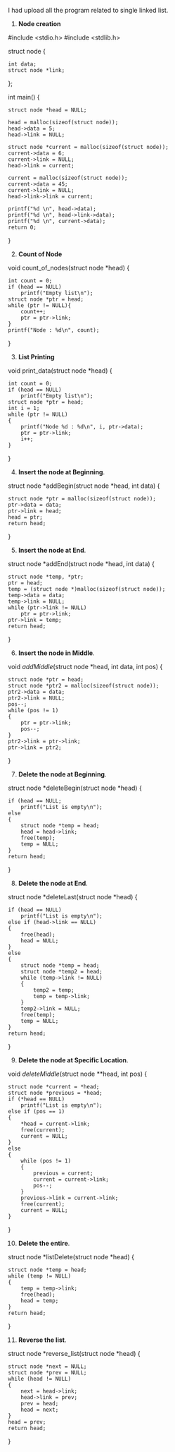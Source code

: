 I had upload all the program related to single linked list.

1. **Node creation** 

#include <stdio.h>
#include <stdlib.h>

struct node
{

	int data;
	struct node *link;
};

int main()
{

	struct node *head = NULL;
	
	head = malloc(sizeof(struct node));
	head->data = 5;
	head->link = NULL;
	
	struct node *current = malloc(sizeof(struct node));
	current->data = 6;
	current->link = NULL;
	head->link = current;
	
	current = malloc(sizeof(struct node));
	current->data = 45;
	current->link = NULL;
	head->link->link = current;
	
	printf("%d \n", head->data);
	printf("%d \n", head->link->data);
	printf("%d \n", current->data);
	return 0;
}

2. **Count of Node**

void count_of_nodes(struct node *head)
{

	int count = 0;
	if (head == NULL)
		printf("Empty list\n");
	struct node *ptr = head;
	while (ptr != NULL){
		count++;
		ptr = ptr->link;
	}
	printf("Node : %d\n", count);
}

3. **List Printing**

void print_data(struct node *head)
{

	int count = 0;
	if (head == NULL)
		printf("Empty list\n");
	struct node *ptr = head;
	int i = 1;
	while (ptr != NULL)
	{
		printf("Node %d : %d\n", i, ptr->data);
		ptr = ptr->link;
		i++;
	}
}

4. **Insert the node at Beginning**.

struct node *addBegin(struct node *head, int data)
{

	struct node *ptr = malloc(sizeof(struct node));
	ptr->data = data;
	ptr->link = head;
	head = ptr;
	return head;
}

5. **Insert the node at End**.

struct node *addEnd(struct node *head, int data)
{

	struct node *temp, *ptr;
	ptr = head;
	temp = (struct node *)malloc(sizeof(struct node));
	temp->data = data;
	temp->link = NULL;
	while (ptr->link != NULL)
		ptr = ptr->link;
	ptr->link = temp;
	return head;		
}

6. **Insert the node in Middle**.

void *addMiddle*(struct node *head, int data, int pos)
{

	struct node *ptr = head;
	struct node *ptr2 = malloc(sizeof(struct node));
	ptr2->data = data;
	ptr2->link = NULL;
	pos--;
	while (pos != 1)
	{
		ptr = ptr->link;
		pos--;
	}
	ptr2->link = ptr->link;
	ptr->link = ptr2;
}

7. **Delete the node at Beginning**.

struct node *deleteBegin(struct node *head)
{

	if (head == NULL;
		printf("List is empty\n");
	else
	{
		struct node *temp = head;
		head = head->link;
		free(temp);
		temp = NULL;
	}
	return head;
}

8. **Delete the node at End**.

struct node *deleteLast(struct node *head)
{

	if (head == NULL)
		printf("List is empty\n");
	else if (head->link == NULL)
	{
		free(head);
		head = NULL;
	}
	else
	{
		struct node *temp = head;
		struct node *temp2 = head;
		while (temp->link != NULL)
		{
			temp2 = temp;
			temp = temp->link;
		}
		temp2->link = NULL;
		free(temp);
		temp = NULL;
	}
	return head;
}


9. **Delete the node at Specific Location**.

void *deleteMiddle*(struct node **head, int pos)
{

	struct node *current = *head;
	struct node *previous = *head;
	if (*head == NULL)
		printf("List is empty\n");
	else if (pos == 1)
	{
		*head = current->link;
		free(current);
		current = NULL;
	}
	else
	{
		while (pos != 1)
		{
			previous = current;
			current = current->link;
			pos--;
		}
		previous->link = current->link;
		free(current);
		current = NULL;
	}
}

10. **Delete the entire**.

struct node *listDelete(struct node *head)
{

	struct node *temp = head;
	while (temp != NULL)
	{
		temp = temp->link;
		free(head);
		head = temp;
	}
	return head;
}

11. **Reverse the list**.

struct node *reverse_list(struct node *head)
{

	struct node *next = NULL;
	struct node *prev = NULL;
	while (head != NULL)
	{
		next = head->link;
		head->link = prev;
		prev = head;
		head = next;
	}
	head = prev;
	return head;
}





